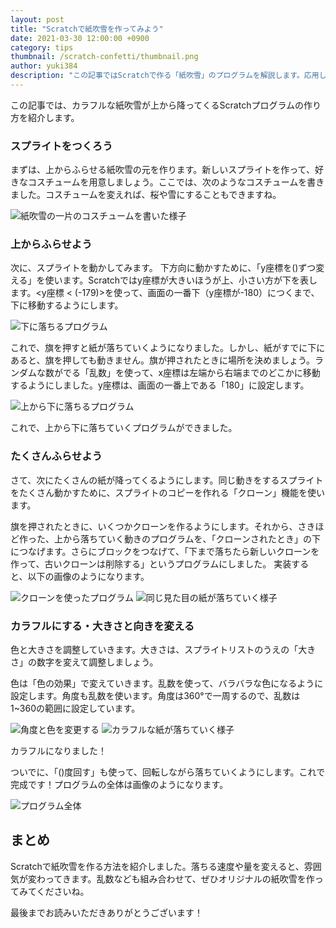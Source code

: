 ```yaml
---
layout: post
title: "Scratchで紙吹雪を作ってみよう"
date: 2021-03-30 12:00:00 +0900
category: tips
thumbnail: /scratch-confetti/thumbnail.png
author: yuki384
description: "この記事ではScratchで作る「紙吹雪」のプログラムを解説します。応用して雪や桜を降らせたり、ゲームクリアを紙吹雪で祝ったりできます。"
---
```


この記事では、カラフルな紙吹雪が上から降ってくるScratchプログラムの作り方を紹介します。

### スプライトをつくろう
まずは、上からふらせる紙吹雪の元を作ります。新しいスプライトを作って、好きなコスチュームを用意しましょう。ここでは、次のようなコスチュームを書きました。コスチュームを変えれば、桜や雪にすることもできますね。

![紙吹雪の一片のコスチュームを書いた様子](1.png)

### 上からふらせよう
次に、スプライトを動かしてみます。
下方向に動かすために、「y座標を()ずつ変える」を使います。Scratchではy座標が大きいほうが上、小さい方が下を表します。<y座標 < (-179)>を使って、画面の一番下（y座標が-180）につくまで、下に移動するようにします。

![下に落ちるプログラム](2.png)

これで、旗を押すと紙が落ちていくようになりました。しかし、紙がすでに下にあると、旗を押しても動きません。旗が押されたときに場所を決めましょう。ランダムな数がでる「乱数」を使って、x座標は左端から右端までのどこかに移動するようにしました。y座標は、画面の一番上である「180」に設定します。

![上から下に落ちるプログラム](3.png)

これで、上から下に落ちていくプログラムができました。

### たくさんふらせよう
さて、次にたくさんの紙が降ってくるようにします。同じ動きをするスプライトをたくさん動かすために、スプライトのコピーを作れる「クローン」機能を使います。

旗を押されたときに、いくつかクローンを作るようにします。それから、さきほど作った、上から落ちていく動きのプログラムを、「クローンされたとき」の下につなげます。さらにブロックをつなげて、「下まで落ちたら新しいクローンを作って、古いクローンは削除する」というプログラムにしました。
実装すると、以下の画像のようになります。

![クローンを使ったプログラム](4.png)
![同じ見た目の紙が落ちていく様子](5.png)

### カラフルにする・大きさと向きを変える
色と大きさを調整していきます。大きさは、スプライトリストのうえの「大きさ」の数字を変えて調整しましょう。

色は「色の効果」で変えていきます。乱数を使って、バラバラな色になるように設定します。角度も乱数を使います。角度は360°で一周するので、乱数は1~360の範囲に設定しています。

![角度と色を変更する](6.png)
![カラフルな紙が落ちていく様子](7.png)

カラフルになりました！

ついでに、「()度回す」も使って、回転しながら落ちていくようにします。これで完成です！プログラムの全体は画像のようになります。

![プログラム全体](8.png)

## まとめ
Scratchで紙吹雪を作る方法を紹介しました。落ちる速度や量を変えると、雰囲気が変わってきます。乱数なども組み合わせて、ぜひオリジナルの紙吹雪を作ってみてくださいね。

最後までお読みいただきありがとうございます！
